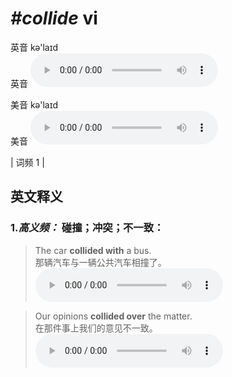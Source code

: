 # ***\#collide*** vi
英音 kə'laɪd  
英音
<audio src="./media/collide-B.aac" controls="controls"></audio>

美音 kə'laɪd  
美音
<audio src="./media/collide.aac" controls="controls"></audio>



| 词频 1 |  

英文释义
---
### 1.*高义频：* **碰撞；冲突；不一致：**  

 > The car **collided with** a bus.  
 > 那辆汽车与一辆公共汽车相撞了。    
<audio src="./media/1-collide.aac" controls="controls"></audio>

 > Our opinions **collided over** the matter.  
 > 在那件事上我们的意见不一致。    
<audio src="./media/2-collide.aac" controls="controls"></audio>


